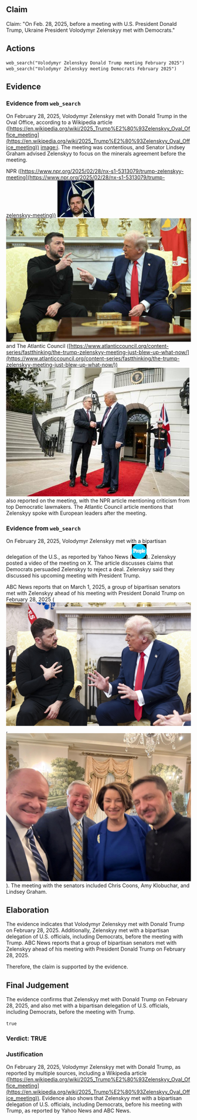## Claim
Claim: "On Feb. 28, 2025, before a meeting with U.S. President Donald Trump, Ukraine President Volodymyr Zelenskyy met with Democrats."

## Actions
```
web_search("Volodymyr Zelenskyy Donald Trump meeting February 2025")
web_search("Volodymyr Zelenskyy meeting Democrats February 2025")
```

## Evidence
### Evidence from `web_search`
On February 28, 2025, Volodymyr Zelenskyy met with Donald Trump in the Oval Office, according to a Wikipedia article ([https://en.wikipedia.org/wiki/2025_Trump%E2%80%93Zelenskyy_Oval_Office_meeting](https://en.wikipedia.org/wiki/2025_Trump%E2%80%93Zelenskyy_Oval_Office_meeting)) <image:i>. The meeting was contentious, and Senator Lindsey Graham advised Zelenskyy to focus on the minerals agreement before the meeting.

NPR ([https://www.npr.org/2025/02/28/nx-s1-5313079/trump-zelenskyy-meeting](https://www.npr.org/2025/02/28/nx-s1-5313079/trump-zelenskyy-meeting)) ![image 1982](media/2025-08-07_19-28-1754594926-814280.jpg), ![image 1978](media/2025-08-07_19-28-1754594921-239820.jpg) and The Atlantic Council ([https://www.atlanticcouncil.org/content-series/fastthinking/the-trump-zelenskyy-meeting-just-blew-up-what-now/](https://www.atlanticcouncil.org/content-series/fastthinking/the-trump-zelenskyy-meeting-just-blew-up-what-now/)) ![image 1984](media/2025-08-07_19-29-1754594942-051004.jpg) also reported on the meeting, with the NPR article mentioning criticism from top Democratic lawmakers. The Atlantic Council article mentions that Zelenskyy spoke with European leaders after the meeting.


### Evidence from `web_search`
On February 28, 2025, Volodymyr Zelenskyy met with a bipartisan delegation of the U.S., as reported by Yahoo News (![image 1991](media/2025-08-07_19-29-1754594966-519958.jpg)). Zelenskyy posted a video of the meeting on X. The article discusses claims that Democrats persuaded Zelenskyy to reject a deal. Zelenskyy said they discussed his upcoming meeting with President Trump.

ABC News reports that on March 1, 2025, a group of bipartisan senators met with Zelenskyy ahead of his meeting with President Donald Trump on February 28, 2025 (![image 1993](media/2025-08-07_19-29-1754594976-847982.jpg), ![image 1992](media/2025-08-07_19-29-1754594975-441953.jpg)). The meeting with the senators included Chris Coons, Amy Klobuchar, and Lindsey Graham.


## Elaboration
The evidence indicates that Volodymyr Zelenskyy met with Donald Trump on February 28, 2025. Additionally, Zelenskyy met with a bipartisan delegation of U.S. officials, including Democrats, before the meeting with Trump. ABC News reports that a group of bipartisan senators met with Zelenskyy ahead of his meeting with President Donald Trump on February 28, 2025.

Therefore, the claim is supported by the evidence.


## Final Judgement
The evidence confirms that Zelenskyy met with Donald Trump on February 28, 2025, and also met with a bipartisan delegation of U.S. officials, including Democrats, before the meeting with Trump.

`true`


### Verdict: TRUE

### Justification
On February 28, 2025, Volodymyr Zelenskyy met with Donald Trump, as reported by multiple sources, including a Wikipedia article ([https://en.wikipedia.org/wiki/2025_Trump%E2%80%93Zelenskyy_Oval_Office_meeting](https://en.wikipedia.org/wiki/2025_Trump%E2%80%93Zelenskyy_Oval_Office_meeting)). Evidence also shows that Zelenskyy met with a bipartisan delegation of U.S. officials, including Democrats, before his meeting with Trump, as reported by Yahoo News and ABC News.
